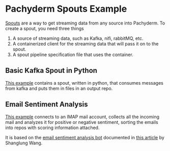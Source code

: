 # Pachyderm Spouts Example

[Spouts](http://docs.pachyderm.com/fundamentals/spouts.md) are a way to get streaming data from any source into Pachyderm.
To create a spout, you need three things

1. A source of streaming data, such as Kafka, nifi, rabbitMQ, etc.
1. A containerized client for the streaming data that will pass it on to the spout.
1. A spout pipeline specification file that uses the container.

## Basic Kafka Spout in Python

[This example](./kafka/) contains a spout, written in python, that consumes messages from kafka and puts them in files in an output repo.

## Email Sentiment Analysis

[This example](./EmailSentimentAnalysis/) connects to an IMAP mail account, 
collects all the incoming mail and analyzes it for positive or negative sentiment,
sorting the emails into repos with scoring information attached.

It is based on the [email sentiment analysis bot](https://github.com/shanglun/SentimentAnalyzer) documented in [this article](https://www.toptal.com/java/email-sentiment-analysis-bot) by Shanglung Wang.

